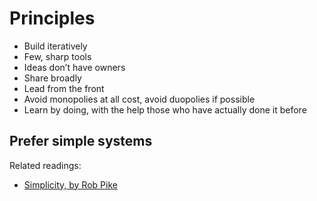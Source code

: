 # Principles

- Build iteratively
- Few, sharp tools
- Ideas don’t have owners
- Share broadly
- Lead from the front
- Avoid monopolies at all cost, avoid duopolies if possible
- Learn by doing, with the help those who have actually done it before

## Prefer simple systems

Related readings:

- [Simplicity, by Rob Pike](https://commandcenter.blogspot.com/2023/12/simplicity.html?m=1)
